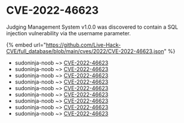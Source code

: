 # CVE-2022-46623

Judging Management System v1.0.0 was discovered to contain a SQL injection vulnerability via the username parameter.

{% embed url="https://github.com/Live-Hack-CVE/full_database/blob/main/cves/2022/CVE-2022-46623.json" %}


* sudoninja-noob ~> [CVE-2022-46623](https://www.alice-snow.ru/2022/database/cve-2022-46623/cve-2022-46623-sudoninja-noob)
* sudoninja-noob ~> [CVE-2022-46623](https://www.alice-snow.ru/2022/database/cve-2022-46623/cve-2022-46623-sudoninja-noob)
* sudoninja-noob ~> [CVE-2022-46623](https://www.alice-snow.ru/2022/database/cve-2022-46623/cve-2022-46623-sudoninja-noob)
* sudoninja-noob ~> [CVE-2022-46623](https://www.alice-snow.ru/2022/database/cve-2022-46623/cve-2022-46623-sudoninja-noob)
* sudoninja-noob ~> [CVE-2022-46623](https://www.alice-snow.ru/2022/database/cve-2022-46623/cve-2022-46623-sudoninja-noob)
* sudoninja-noob ~> [CVE-2022-46623](https://www.alice-snow.ru/2022/database/cve-2022-46623/cve-2022-46623-sudoninja-noob)
* sudoninja-noob ~> [CVE-2022-46623](https://www.alice-snow.ru/2022/database/cve-2022-46623/cve-2022-46623-sudoninja-noob)
* sudoninja-noob ~> [CVE-2022-46623](https://www.alice-snow.ru/2022/database/cve-2022-46623/cve-2022-46623-sudoninja-noob)
* sudoninja-noob ~> [CVE-2022-46623](https://www.alice-snow.ru/2022/database/cve-2022-46623/cve-2022-46623-sudoninja-noob)